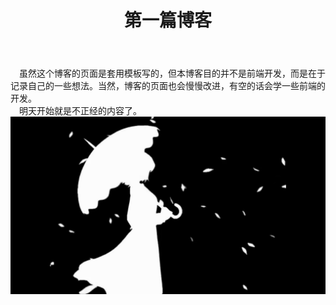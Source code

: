 ﻿---
layout: article
title: 第一篇博客
mathjax: true
key: 2018-07-03-firstblog
---
　虽然这个博客的页面是套用模板写的，但本博客目的并不是前端开发，而是在于记录自己的一些想法。当然，博客的页面也会慢慢改进，有空的话会学一些前端的开发。  
　明天开始就是不正经的内容了。    
![download](\pics\firstblog.png)   

